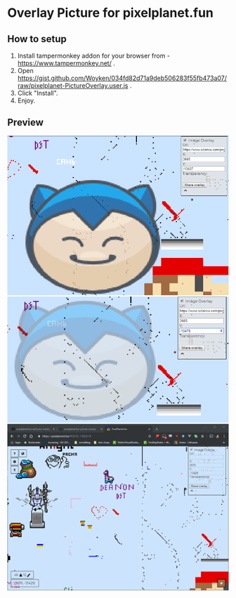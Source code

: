 # Overlay Picture for pixelplanet.fun

## How to setup

1. Install tampermonkey addon for your browser from - <https://www.tampermonkey.net/> .
2. Open <https://gist.github.com/Woyken/034fd82d71a9deb506283f55fb473a07/raw/pixelplanet-PictureOverlay.user.js> .
3. Click "Install".
4. Enjoy.

## Preview

![Screenshot preview 1](readmeRelated/images/Screenshot1.png)
![Screenshot preview 2](readmeRelated/images/Screenshot2.png)
![Usage preview GIF](readmeRelated/images/usagePreview.gif)
